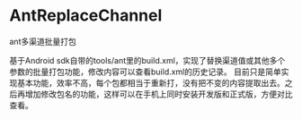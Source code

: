 AntReplaceChannel
=================

ant多渠道批量打包

基于Android sdk自带的tools/ant里的build.xml，实现了替换渠道值或其他多个参数的批量打包功能，修改内容可以查看build.xml的历史记录。
目前只是简单实现基本功能，效率不高，每个包都相当于重新打，没有把不变的内容提取出去。之后再增加修改包名的功能，这样可以在手机上同时安装开发版和正式版，方便对比查看。
